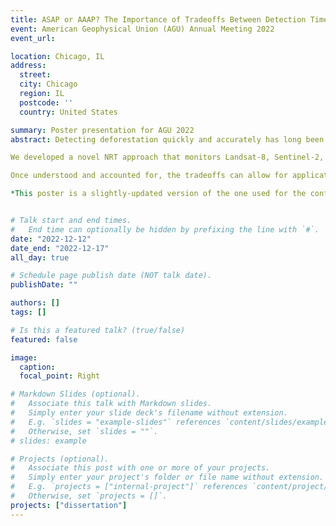 ```yaml
---
title: ASAP or AAAP? The Importance of Tradeoffs Between Detection Time and Accuracy for Multisource Deforestation Monitoring. 
event: American Geophysical Union (AGU) Annual Meeting 2022
event_url:

location: Chicago, IL
address:
  street:
  city: Chicago
  region: IL
  postcode: ''
  country: United States

summary: Poster presentation for AGU 2022
abstract: Detecting deforestation quickly and accurately has long been a focus of remote sensing, and with the large availability of satellite data, methods have continuously advanced. To lower temporal latency and increase accuracy, a growing number of studies have pursued multi-source approaches. For instance, in areas of persistent cloud cover, using synthetic aperture radar (SAR) may be the only source of observations. Typically, near real-time (NRT) monitoring approaches have used retrospective change detection methods to maximize an accuracy metric like the F1 score. Much less attention has been paid to potential parameter tradeoffs: Can faster detections be achieved with alternative inputs, and at what cost to accuracy?

We developed a novel NRT approach that monitors Landsat-8, Sentinel-2, and Sentinel-1 SAR time series in order to calculate a daily probability of disturbance. After combining standardized residuals of sensor-specific models, we converted an exponentially-weighted moving average (EWMA) to a disturbance probability. We explored how altering the EWMA sensitivity affected detection accuracy (F1) and latency (days until detection) using training data manually identified from PlanetScope in northern Myanmar. For a moderate parameterization, the algorithm detected disturbances within a median of 1-2 observations (mean of 3.3-9.5 days), with an overall F1 score of > 90%. We found two main trade-offs. The most sensitive inputs detected quickly (average of 3.3-9.5 days) compared to the conservative inputs (9.5-15.6 days) at the expense of accuracy, with overall F1 scores of >91% and >95%, respectively. Even though including S1 increased time series density, it did not result in lower latency or higher accuracy detections, primarily because of its lower signal-to-noise ratio. 

Once understood and accounted for, the tradeoffs can allow for applications in a variety of contexts. Plus, we anticipate that as more data becomes available (e.g. NISAR L-band SAR), the method will give faster detections. Overall, our novel, multi-source approach clearly advances NRT deforestation monitoring by providing a quick, simple, and effective way of combining multi-source satellite data.

*This poster is a slightly-updated version of the one used for the conference in Germany in September. To see this poster in full detail, please see the event for the NCSU Graduate Research Symposium


# Talk start and end times.
#   End time can optionally be hidden by prefixing the line with `#`.
date: "2022-12-12"
date_end: "2022-12-17"
all_day: true

# Schedule page publish date (NOT talk date).
publishDate: ""

authors: []
tags: []

# Is this a featured talk? (true/false)
featured: false

image:
  caption:
  focal_point: Right

# Markdown Slides (optional).
#   Associate this talk with Markdown slides.
#   Simply enter your slide deck's filename without extension.
#   E.g. `slides = "example-slides"` references `content/slides/example-slides.md`.
#   Otherwise, set `slides = ""`.
# slides: example

# Projects (optional).
#   Associate this post with one or more of your projects.
#   Simply enter your project's folder or file name without extension.
#   E.g. `projects = ["internal-project"]` references `content/project/deep-learning/index.md`.
#   Otherwise, set `projects = []`.
projects: ["dissertation"]
---
```

